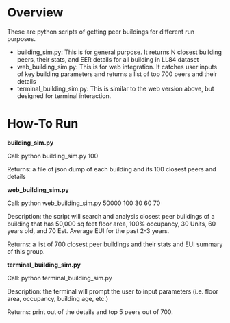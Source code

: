 # Overview
These are python scripts of getting peer buildings for different run purposes. 
- building_sim.py: This is for general purpose. It returns N closest building peers, their stats, and EER details for all building in LL84 dataset
- web_building_sim.py: This is for web integration. It catches user inputs of key building parameters and returns a list of top 700 peers and their details
- terminal_building_sim.py: This is similar to the web version above, but designed for terminal interaction. 

# How-To Run
**building_sim.py**

Call: python building_sim.py 100 

Returns: a file of json dump of each building and its 100 closest peers and details

**web_building_sim.py**

Call: python web_building_sim.py 50000 100 30 60 70 

Description: the script will search and analysis closest peer buildings of a building that has 50,000 sq feet floor area, 100% occupancy, 30 Units, 60 years old, and 70 Est. Average EUI for the past 2-3 years.

Returns: a list of 700 closest peer buildings and their stats and EUI summary of this group.

**terminal_building_sim.py**

Call: python terminal_building_sim.py

Description: the terminal will prompt the user to input parameters (i.e. floor area, occupancy, building age, etc.)

Returns: print out of the details and top 5 peers out of 700.
